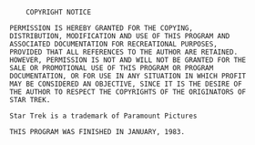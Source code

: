         COPYRIGHT NOTICE

    PERMISSION IS HEREBY GRANTED FOR THE COPYING,
    DISTRIBUTION, MODIFICATION AND USE OF THIS PROGRAM AND
    ASSOCIATED DOCUMENTATION FOR RECREATIONAL PURPOSES,
    PROVIDED THAT ALL REFERENCES TO THE AUTHOR ARE RETAINED.
    HOWEVER, PERMISSION IS NOT AND WILL NOT BE GRANTED FOR THE
    SALE OR PROMOTIONAL USE OF THIS PROGRAM OR PROGRAM
    DOCUMENTATION, OR FOR USE IN ANY SITUATION IN WHICH PROFIT
    MAY BE CONSIDERED AN OBJECTIVE, SINCE IT IS THE DESIRE OF
    THE AUTHOR TO RESPECT THE COPYRIGHTS OF THE ORIGINATORS OF
    STAR TREK.

    Star Trek is a trademark of Paramount Pictures

    THIS PROGRAM WAS FINISHED IN JANUARY, 1983.